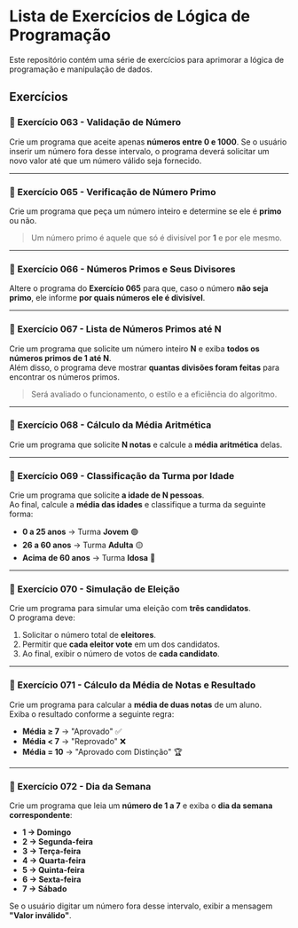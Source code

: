# Lista de Exercícios de Lógica de Programação

Este repositório contém uma série de exercícios para aprimorar a lógica de programação e manipulação de dados.

## Exercícios

### 📌 Exercício 063 - Validação de Número
Crie um programa que aceite apenas **números entre 0 e 1000**. Se o usuário inserir um número fora desse intervalo, o programa deverá solicitar um novo valor até que um número válido seja fornecido.

---

### 📌 Exercício 065 - Verificação de Número Primo
Crie um programa que peça um número inteiro e determine se ele é **primo** ou não.  
> Um número primo é aquele que só é divisível por **1** e por ele mesmo.

---

### 📌 Exercício 066 - Números Primos e Seus Divisores
Altere o programa do **Exercício 065** para que, caso o número **não seja primo**, ele informe **por quais números ele é divisível**.

---

### 📌 Exercício 067 - Lista de Números Primos até N
Crie um programa que solicite um número inteiro **N** e exiba **todos os números primos de 1 até N**.  
Além disso, o programa deve mostrar **quantas divisões foram feitas** para encontrar os números primos.

> Será avaliado o funcionamento, o estilo e a eficiência do algoritmo.

---

### 📌 Exercício 068 - Cálculo da Média Aritmética
Crie um programa que solicite **N notas** e calcule a **média aritmética** delas.

---

### 📌 Exercício 069 - Classificação da Turma por Idade
Crie um programa que solicite **a idade de N pessoas**.  
Ao final, calcule a **média das idades** e classifique a turma da seguinte forma:

- **0 a 25 anos** → Turma **Jovem** 🟢  
- **26 a 60 anos** → Turma **Adulta** 🟡  
- **Acima de 60 anos** → Turma **Idosa** 🔴  

---

### 📌 Exercício 070 - Simulação de Eleição
Crie um programa para simular uma eleição com **três candidatos**.  
O programa deve:

1. Solicitar o número total de **eleitores**.
2. Permitir que **cada eleitor vote** em um dos candidatos.
3. Ao final, exibir o número de votos de **cada candidato**.

---

### 📌 Exercício 071 - Cálculo da Média de Notas e Resultado
Crie um programa para calcular a **média de duas notas** de um aluno.  
Exiba o resultado conforme a seguinte regra:

- **Média ≥ 7** → "Aprovado" ✅  
- **Média < 7** → "Reprovado" ❌  
- **Média = 10** → "Aprovado com Distinção" 🏆  

---

### 📌 Exercício 072 - Dia da Semana
Crie um programa que leia um **número de 1 a 7** e exiba o **dia da semana correspondente**:

- **1 → Domingo**
- **2 → Segunda-feira**
- **3 → Terça-feira**
- **4 → Quarta-feira**
- **5 → Quinta-feira**
- **6 → Sexta-feira**
- **7 → Sábado**

Se o usuário digitar um número fora desse intervalo, exibir a mensagem **"Valor inválido"**.

